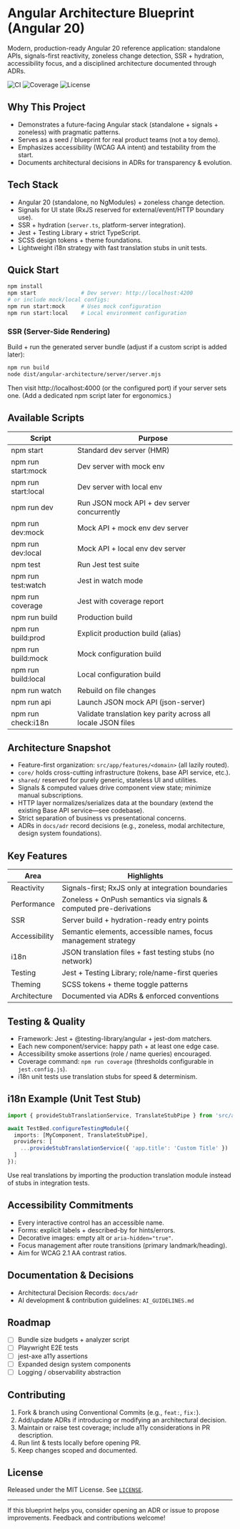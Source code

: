 # Angular Architecture Blueprint (Angular 20)

Modern, production-ready Angular 20 reference application: standalone APIs, signals-first reactivity, zoneless change detection, SSR + hydration, accessibility focus, and a disciplined architecture documented through ADRs.

<!-- Badges: replace placeholder links when workflows are added -->
![CI](https://img.shields.io/badge/CI-pending-lightgrey.svg) ![Coverage](https://img.shields.io/badge/coverage-TBD-lightgrey.svg) ![License](https://img.shields.io/badge/license-MIT-blue.svg)

## Why This Project
* Demonstrates a future-facing Angular stack (standalone + signals + zoneless) with pragmatic patterns.
* Serves as a seed / blueprint for real product teams (not a toy demo).
* Emphasizes accessibility (WCAG AA intent) and testability from the start.
* Documents architectural decisions in ADRs for transparency & evolution.

## Tech Stack
* Angular 20 (standalone, no NgModules) + zoneless change detection.
* Signals for UI state (RxJS reserved for external/event/HTTP boundary use).
* SSR + hydration (`server.ts`, platform-server integration).
* Jest + Testing Library + strict TypeScript.
* SCSS design tokens + theme foundations.
* Lightweight i18n strategy with fast translation stubs in unit tests.

## Quick Start
```bash
npm install
npm start              # Dev server: http://localhost:4200
# or include mock/local configs:
npm run start:mock     # Uses mock configuration
npm run start:local    # Local environment configuration
```

### SSR (Server-Side Rendering)
Build + run the generated server bundle (adjust if a custom script is added later):
```bash
npm run build
node dist/angular-architecture/server/server.mjs
```
Then visit http://localhost:4000 (or the configured port) if your server sets one. (Add a dedicated npm script later for ergonomics.)

## Available Scripts
| Script | Purpose |
| ------ | ------- |
| npm start | Standard dev server (HMR) |
| npm run start:mock | Dev server with mock env |
| npm run start:local | Dev server with local env |
| npm run dev | Run JSON mock API + dev server concurrently |
| npm run dev:mock | Mock API + mock env dev server |
| npm run dev:local | Mock API + local env dev server |
| npm test | Run Jest test suite |
| npm run test:watch | Jest in watch mode |
| npm run coverage | Jest with coverage report |
| npm run build | Production build |
| npm run build:prod | Explicit production build (alias) |
| npm run build:mock | Mock configuration build |
| npm run build:local | Local configuration build |
| npm run watch | Rebuild on file changes |
| npm run api | Launch JSON mock API (json-server) |
| npm run check\:i18n | Validate translation key parity across all locale JSON files |

## Architecture Snapshot
* Feature-first organization: `src/app/features/<domain>` (all lazily routed).
* `core/` holds cross-cutting infrastructure (tokens, base API service, etc.).
* `shared/` reserved for purely generic, stateless UI and utilities.
* Signals & computed values drive component view state; minimize manual subscriptions.
* HTTP layer normalizes/serializes data at the boundary (extend the existing Base API service—see codebase).
* Strict separation of business vs presentational concerns.
* ADRs in `docs/adr` record decisions (e.g., zoneless, modal architecture, design system foundations).

## Key Features
| Area | Highlights |
| ---- | ---------- |
| Reactivity | Signals-first; RxJS only at integration boundaries |
| Performance | Zoneless + OnPush semantics via signals & computed pre-derivations |
| SSR | Server build + hydration-ready entry points |
| Accessibility | Semantic elements, accessible names, focus management strategy |
| i18n | JSON translation files + fast testing stubs (no network) |
| Testing | Jest + Testing Library; role/name-first queries |
| Theming | SCSS tokens + theme toggle patterns |
| Architecture | Documented via ADRs & enforced conventions |

## Testing & Quality
* Framework: Jest + @testing-library/angular + jest-dom matchers.
* Each new component/service: happy path + at least one edge case.
* Accessibility smoke assertions (role / name queries) encouraged.
* Coverage command: `npm run coverage` (thresholds configurable in `jest.config.js`).
* i18n unit tests use translation stubs for speed & determinism.

## i18n Example (Unit Test Stub)
```ts
import { provideStubTranslationService, TranslateStubPipe } from 'src/app/testing/i18n-testing';

await TestBed.configureTestingModule({
  imports: [MyComponent, TranslateStubPipe],
  providers: [
    ...provideStubTranslationService({ 'app.title': 'Custom Title' })
  ]
});
```
Use real translations by importing the production translation module instead of stubs in integration tests.

## Accessibility Commitments
* Every interactive control has an accessible name.
* Forms: explicit labels + described-by for hints/errors.
* Decorative images: empty alt or `aria-hidden="true"`.
* Focus management after route transitions (primary landmark/heading).
* Aim for WCAG 2.1 AA contrast ratios.

## Documentation & Decisions
* Architectural Decision Records: `docs/adr`
* AI development & contribution guidelines: `AI_GUIDELINES.md`

## Roadmap
* [ ] Bundle size budgets + analyzer script
* [ ] Playwright E2E tests
* [ ] jest-axe a11y assertions
* [ ] Expanded design system components
* [ ] Logging / observability abstraction

## Contributing
1. Fork & branch using Conventional Commits (e.g., `feat:`, `fix:`).
2. Add/update ADRs if introducing or modifying an architectural decision.
3. Maintain or raise test coverage; include a11y considerations in PR description.
4. Run lint & tests locally before opening PR.
5. Keep changes scoped and documented.

## License
Released under the MIT License. See [`LICENSE`](./LICENSE).

---
If this blueprint helps you, consider opening an ADR or issue to propose improvements. Feedback and contributions welcome!